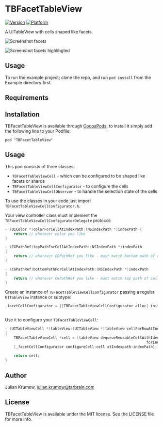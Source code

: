 # TBFacetTableView

[![Version](http://cocoapod-badges.herokuapp.com/v/TBFacetTableView/badge.png)](http://cocoadocs.org/docsets/TBFacetTableView)
[![Platform](http://cocoapod-badges.herokuapp.com/p/TBFacetTableView/badge.png)](http://cocoadocs.org/docsets/TBFacetTableView)

A UITableView with cells shaped like facets.

![Screenshot facets](https://github.com/tarbrain/TBFacetTableView/raw/master/Documentation/Images/Screenshots/facets.png)

![Screenshot facets highlihgted](https://github.com/tarbrain/TBFacetTableView/raw/master/Documentation/Images/Screenshots/facets_highlighted.png)


## Usage

To run the example project; clone the repo, and run `pod install` from the Example directory first.

## Requirements

## Installation

TBFacetTableView is available through [CocoaPods](http://cocoapods.org), to install
it simply add the following line to your Podfile:

    pod "TBFacetTableView"

## Usage

This pod consists of three classes:

* `TBFacetTableViewCell` - which can be configured to be shaped like facets or shards
* `TBFacetTableViewCellConfigurator` - to configure the cells
* `TBFacetTableViewCellObserver` - to handle the selection state of the cells

To use the classes in your code just import `TBFacetTableViewCellConfigurator.h`.

Your view controller class must implement the `TBFacetTableViewCellConfiguratorDelegate` protocol:

```objective-c
- (UIColor *)colorForCellAtIndexPath:(NSIndexPath *)indexPath {
    return // whatever color you like
}

- (CGPathRef)topPathForCellAtIndexPath:(NSIndexPath *)indexPath
{
    return // whatever CGPathRef you like - must match bottom path of cell above
}

- (CGPathRef)bottomPathForCellAtIndexPath:(NSIndexPath *)indexPath
{
    return // whatever CGPathRef you like - must match top path of cell below
}
```

Create an instance of `TBFacetTableViewCellConfigurator` passing a regular `UITableView` instance or subtype:

```objective-c
_facetCellConfigurator = [[TBFacetTableViewCellConfigurator alloc] initWithTableView:_facetTableView
                                                                            delegate:self];
```

Use it to configure your `TBFacetTableViewCell`:

```objective-c
- (UITableViewCell *)tableView:(UITableView *)tableView cellForRowAtIndexPath:(NSIndexPath *)indexPath
{
    TBFacetTableViewCell *cell = [tableView dequeueReusableCellWithIdentifier:[TBFacetTableViewCell reuseIdentifier]
                                                                 forIndexPath:indexPath];
    [_facetCellConfigurator configureCell:cell atIndexpath:indexPath];
        
    return cell;
}
```

## Author

Julian Krumow, julian.krumow@tarbrain.com

## License

TBFacetTableView is available under the MIT license. See the LICENSE file for more info.

